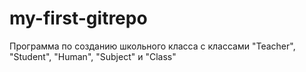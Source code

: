 # my-first-gitrepo

Программа по созданию школьного класса с классами "Teacher", "Student", "Human", "Subject" и "Class" 
